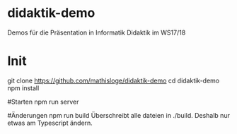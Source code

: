 # didaktik-demo
Demos für die Präsentation in Informatik Didaktik im WS17/18

# Init
git clone https://github.com/mathisloge/didaktik-demo
cd didaktik-demo
npm install

#Starten
npm run server

#Änderungen 
npm run build
Überschreibt alle dateien in ./build. Deshalb nur etwas am Typescript ändern. 


